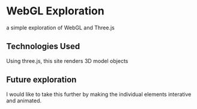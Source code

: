 # WebGL Exploration

a simple exploration of WebGL and Three.js

## Technologies Used
Using three.js, this site renders 3D model objects

## Future exploration
I would like to take this further by making the individual elements interative and animated.
